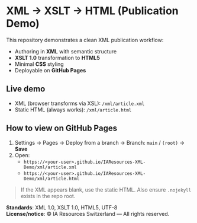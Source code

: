 # XML → XSLT → HTML (Publication Demo)

This repository demonstrates a clean XML publication workflow:
- Authoring in **XML** with semantic structure
- **XSLT 1.0** transformation to **HTML5**
- Minimal **CSS** styling
- Deployable on **GitHub Pages**

## Live demo
- XML (browser transforms via XSL): `/xml/article.xml`
- Static HTML (always works): `/xml/article.html`

## How to view on GitHub Pages
1) Settings → Pages → Deploy from a branch → Branch: `main` / `(root)` → **Save**
2) Open:
   - `https://<your-user>.github.io/IAResources-XML-Demo/xml/article.xml`
   - `https://<your-user>.github.io/IAResources-XML-Demo/xml/article.html`

> If the XML appears blank, use the static HTML. Also ensure `.nojekyll` exists in the repo root.

**Standards**: XML 1.0, XSLT 1.0, HTML5, UTF-8  
**License/notice**: © IA Resources Switzerland — All rights reserved.

